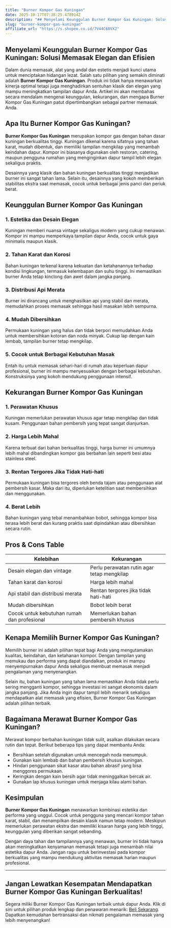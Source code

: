 ```yaml
---
title: "Burner Kompor Gas Kuningan"
date: 2025-10-17T07:38:25.478914Z
description: "## Menyelami Keunggulan Burner Kompor Gas Kuningan: Solusi Memasak Elegan dan Efisien..."
slug: "burner-kompor-gas-kuningan"
affiliate_url: "https://s.shopee.co.id/7V44C68VX2"
---
```

## Menyelami Keunggulan Burner Kompor Gas Kuningan: Solusi Memasak Elegan dan Efisien

Dalam dunia memasak, alat yang andal dan estetis menjadi kunci utama untuk menciptakan hidangan lezat. Salah satu pilihan yang semakin diminati adalah **Burner Kompor Gas Kuningan**. Produk ini tidak hanya menawarkan kinerja optimal tetapi juga menghadirkan sentuhan klasik dan elegan yang mampu meningkatkan tampilan dapur Anda. Artikel ini akan membahas secara mendalam mengenai keunggulan, kekurangan, dan mengapa Burner Kompor Gas Kuningan patut dipertimbangkan sebagai partner memasak Anda.

## Apa Itu Burner Kompor Gas Kuningan?

**Burner Kompor Gas Kuningan** merupakan kompor gas dengan bahan dasar kuningan berkualitas tinggi. Kuningan dikenal karena sifatnya yang tahan karat, mudah dibentuk, dan memiliki tampilan mengkilap yang menambah keindahan dapur. Kompor ini biasanya digunakan oleh restoran, catering, maupun pengguna rumahan yang menginginkan dapur tampil lebih elegan sekaligus praktis.

Desainnya yang klasik dan bahan kuningan berkualitas tinggi menjadikan burner ini sangat tahan lama. Selain itu, desainnya yang kokoh memberikan stabilitas ekstra saat memasak, cocok untuk berbagai jenis panci dan periuk berat.

## Keunggulan Burner Kompor Gas Kuningan

### 1. Estetika dan Desain Elegan
Kuningan memberi nuansa vintage sekaligus modern yang cukup menawan. Kompor ini mampu memperkaya tampilan dapur Anda, cocok untuk gaya minimalis maupun klasik.

### 2. Tahan Karat dan Korosi
Bahan kuningan terkenal karena kekuatan dan ketahanannya terhadap kondisi lingkungan, termasuk kelembapan dan suhu tinggi. Ini memastikan burner Anda tetap kinclong dan awet dalam jangka panjang.

### 3. Distribusi Api Merata
Burner ini dirancang untuk menghasilkan api yang stabil dan merata, memudahkan proses memasak sehingga hasil masakan lebih sempurna.

### 4. Mudah Dibersihkan
Permukaan kuningan yang halus dan tidak berpori memudahkan Anda untuk membersihkan kotoran dan noda minyak. Cukup lap dengan kain lembab, tampilan burner tetap mengkilap.

### 5. Cocok untuk Berbagai Kebutuhan Masak
Entah itu untuk memasak sehari-hari di rumah atau keperluan dapur profesional, burner ini mampu menyesuaikan dengan berbagai kebutuhan. Konstruksinya yang kokoh mendukung penggunaan intensif.

## Kekurangan Burner Kompor Gas Kuningan

### 1. Perawatan Khusus
Kuningan memerlukan perawatan khusus agar tetap mengkilap dan tidak kusam. Penggunaan bahan pembersih yang tepat sangat dianjurkan.

### 2. Harga Lebih Mahal
Karena terbuat dari bahan berkualitas tinggi, harga burner ini umumnya lebih mahal dibandingkan kompor gas berbahan lain seperti besi atau stainless steel.

### 3. Rentan Tergores Jika Tidak Hati-hati
Permukaan kuningan bisa tergores oleh benda tajam atau penggunaan alat pembersih kasar. Maka dari itu, diperlukan ketelitian saat membersihkan dan menggunakan.

### 4. Berat Lebih
Bahan kuningan yang tebal menambahkan bobot, sehingga kompor bisa terasa lebih berat dan kurang praktis saat dipindahkan atau dibersihkan secara rutin.

## Pros & Cons Table

| Kelebihan                                   | Kekurangan                                  |
|----------------------------------------------|--------------------------------------------|
| Desain elegan dan vintage                   | Perlu perawatan rutin agar tetap mengkilap|
| Tahan karat dan korosi                     | Harga lebih mahal                         |
| Api stabil dan distribusi merata            | Rentan tergores jika tidak hati-hati     |
| Mudah dibersihkan                          | Bobot lebih berat                        |
| Cocok untuk kebutuhan rumah dan profesional | Memerlukan bahan pembersih khusus        |

## Kenapa Memilih Burner Kompor Gas Kuningan?

Memilih burner ini adalah pilihan tepat bagi Anda yang mengutamakan kualitas, keindahan, dan ketahanan kompor. Dengan tampilan yang memukau dan performa yang dapat diandalkan, produk ini mampu menyempurnakan dapur Anda sekaligus membuat memasak menjadi pengalaman yang menyenangkan.

Selain itu, bahan kuningan yang tahan lama memastikan Anda tidak perlu sering mengganti kompor, sehingga investasi ini sangat ekonomis dalam jangka panjang. Jika Anda ingin dapur tampil lebih menarik sekaligus mendapatkan alat memasak yang efisien, Burner Kompor Gas Kuningan adalah pilihan terbaik.

## Bagaimana Merawat Burner Kompor Gas Kuningan?

Merawat kompor berbahan kuningan tidak sulit, asalkan dilakukan secara rutin dan tepat. Berikut beberapa tips yang dapat membantu Anda:

- Bersihkan setelah digunakan untuk mencegah noda menumpuk.
- Gunakan kain lembab dan bahan pembersih khusus kuningan.
- Hindari penggunaan sikat kasar atau bahan abrasif yang bisa menggores permukaan.
- Keringkan dengan kain bersih agar tidak meninggalkan bercak air.
- Gunakan lap khusus kuningan untuk menjaga kilau alami bahan.

## Kesimpulan

**Burner Kompor Gas Kuningan** menawarkan kombinasi estetika dan performa yang unggul. Cocok untuk pengguna yang mencari kompor tahan karat, stabil, dan menampilkan desain klasik namun tetap modern. Meskipun memerlukan perawatan ekstra dan memiliki kisaran harga yang lebih tinggi, keunggulan yang diberikan sangat sebanding.

Dengan daya tahan dan tampilannya yang menawan, burner ini tidak hanya akan meningkatkan kenyamanan memasak tetapi juga menambah nilai estetika dapur Anda. Jangan ragu untuk berinvestasi pada kompor berkualitas yang mampu mendukung aktivitas memasak harian maupun profesional.

---

## Jangan Lewatkan Kesempatan Mendapatkan Burner Kompor Gas Kuningan Berkualitas!

Segera miliki Burner Kompor Gas Kuningan terbaik untuk dapur Anda. Klik di sini untuk pilihan produk lengkap dan penawaran menarik: [Beli Sekarang](https://s.shopee.co.id/7V44C68VX2). Dapatkan kemudahan bertransaksi dan nikmati pengalaman memasak yang lebih menyenangkan!